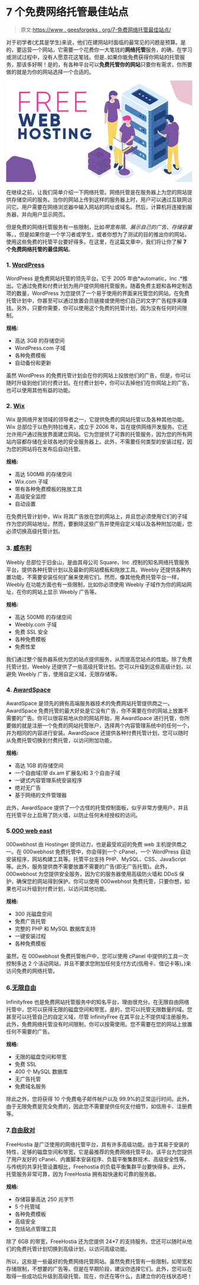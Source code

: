 # 7 个免费网络托管最佳站点

> 原文:[https://www . geesforgeks . org/7-免费网络托管最佳站点/](https://www.geeksforgeeks.org/7-best-sites-for-free-web-hosting/)

对于初学者(尤其是学生)来说，他们在建网站时面临的最常见的问题是预算。是的，要运营一个网站，它需要一个花费你一大笔钱的**网络托管**服务，的确，在学习或测试过程中，没有人愿意花这笔钱。但是..如果你能免费获得你网站的托管服务，那该多好啊！是的，有各种平台可以**免费托管你的网站**只要你有需求，你所要做的就是为你的网站选择一个合适的。

![7-Best-Sites-For-Free-Web-Hosting](img/4f3008dba3d953316cbcb13839079710.png)

在继续之前，让我们简单介绍一下网络托管。网络托管是在服务器上为您的网站提供存储空间的服务。当你的网站上传到这样的服务器上时，用户可以通过互联网访问它。用户需要在网络浏览器中输入网站的网址或域名。然后，计算机将连接到服务器，并向用户显示网页。

但是免费的网络托管服务有一些限制，比如*带宽有限*、*展示自己的广告*、*存储容量*等。，但是如果你是一个学习者或学生，或者你想为了测试的目的推出你的网站，使用这些免费的托管平台要好得多。在这里，在这篇文章中，我们将让你了解 **7 个免费网络托管的最佳网站**。

### 1. [WordPress](https://wordpress.com/)

WordPress 是免费网站托管的领先平台。它于 2005 年由*automatic，Inc .*推出。它通过免费和付费计划为用户提供网络托管服务。随着免费主题和各种定制选项的数量，WordPress 为您提供了一个易于使用的界面来托管您的网站。在免费托管计划中，你甚至可以通过放置会员链接或使用他们自己的文字广告程序来赚钱。另外，只要你需要，你可以使用这个免费的托管计划，因为没有任何时间限制。

**规格:**

*   高达 3GB 的存储空间
*   WordPress.com 子域
*   各种免费模板
*   自动备份和更新

虽然 WordPress 的免费托管计划会在你的网站上投放他们的广告，但是，你可以随时升级到他们的付费计划。在付费计划中，你可以去掉他们在你网站上的广告，也可以使用其他有益的功能。

### 2. [Wix](https://www.wix.com/)

Wix 是网络开发领域的领导者之一，它提供免费的网站托管以及各种其他功能。Wix 总部位于以色列特拉维夫，成立于 2006 年，旨在提供网络开发服务。它还允许用户通过拖放界面建立网站。它为您提供了可靠的托管服务，因为您的所有网站内容都存储在全球各地的安全服务器上。此外，不需要任何类型的安装过程，因为您的网站将在发布后自动托管。

**规格:**

*   高达 500MB 的存储空间
*   Wix.com 子域
*   带有各种免费模板的拖放工具
*   高级安全监控
*   自动设置

在免费托管计划中，Wix 将其广告放在您的网站上，并且您必须使用它们的子域作为您的网站地址。然而，要删除这些广告并使用自定义域以及各种附加功能，您必须切换高级托管计划。

### 3\. [威布利](https://www.weebly.com/in?lang=en)

Weebly 总部位于旧金山，是由其母公司 Square，Inc .控制的知名网络托管服务平台，提供各种托管计划以及最新的网站模板和拖放工具。Weebly 还提供各种内置功能，不需要安装任何扩展来使用它们。然而，像其他免费托管平台一样，Weebly 在功能方面也有一些限制，比如你必须使用 Weebly 子域作为你的网站网址，在你的网站上显示 Weebly 广告等。

**规格:**

*   高达 500MB 的存储空间
*   Weebly.com 子域
*   免费 SSL 安全
*   各种免费模板
*   免费性爱

我们通过整个服务器系统为您的站点提供服务，从而提高您站点的性能。除了免费托管计划，Weebly 还提供了一些高级托管计划。您可以升级到这些高级计划，以避免 Weebly 广告，使用自定义域，无限存储等。

### 4. [AwardSpace](https://www.awardspace.com/)

AwardSpace 是领先的拥有高端服务器技术的免费网站托管提供商之一。AwardSpace 免费托管的最大好处是它没有广告，你不需要在你的网站上放置不需要的广告。你可以很容易地从你的网站开始，用 AwardSpace 进行托管，你所要做的就是注册一个免费的网站托管账户，选择两个内容管理系统中的任何一个，并为相同的内容进行安装。AwardSpace 还提供各种付费托管计划，您可以随时从免费托管切换到付费托管，以访问附加功能，

**规格:**

*   高达 1GB 的存储空间
*   一个自由域(带 dx.am 扩展名)和 3 个自由子域
*   一键式内容管理系统安装程序
*   绝对无广告
*   基于网络的文件管理器

此外，AwardSpace 提供了一个古怪的托管控制面板，似乎非常方便用户，并且在托管平台上启用了防火墙，以防止任何未经授权的访问。

### 5.[000 web east](https://in.000webhost.com/)

000webhost 由 Hostinger 提供动力，也是最受欢迎的免费 web 主机提供商之一。在 000webhost 免费托管中，你会得到一个 cPanel，一个 WordPress 自动安装程序，网站构建工具等。托管平台支持 PHP、MySQL、CSS、JavaScript 等。此外，服务提供商不需要放置不需要的广告(即无广告托管)。此外，000webhost 为您提供安全服务，因为它的服务器使用高级防火墙和 DDoS 保护，确保您的网站得到保护。你可以使用 000webhost 免费托管，只要你想，如果也可以升级到付费计划，以访问其他功能。

**规格:**

*   300 兆磁盘空间
*   免费广告托管
*   完整的 PHP 和 MySQL 数据库支持
*   一键安装过程
*   各种免费模板

虽然，在 000webhost 免费托管帐户中，您可以使用 cPanel 中提供的工具一次控制多达 2 个活动网站，并且不要求您附加任何支付方式(信用卡、借记卡等)。)来访问免费的网络托管。

### 6.[无限自由](https://infinityfree.net/)

Infinityfree 也是免费网站托管服务中的知名平台，理由很充分。在无限自由网络托管中，您可以获得无限的磁盘空间和带宽，是的，您可以托管无限数量的域。您甚至可以托管自己的自定义域，尽管 InfinityFree 在其平台上不提供域注册服务。此外，免费网络托管没有时间限制，你可以按需使用。您不需要在您的网站上放置任何不需要的广告。

**规格:**

*   无限的磁盘空间和带宽
*   免费 SSL
*   400 个 MySQL 数据库
*   无广告托管
*   免费域名服务

除此之外，您将获得 10 个免费电子邮件帐户以及 99.9%的正常运行时间。此外，由于无限免费是完全免费的，因此您不需要提供任何支付细节，如信用卡、注册费等。

### 7.[自由敌对](https://www.freehostia.com/)

FreeHostia 是广泛使用的网络托管平台，具有许多高级功能。由于其易于安装的特性，足够的磁盘空间和带宽，它是最推荐的免费网络托管平台。该平台为您提供了用户友好的 cPanel、内置脚本安装程序、负载平衡集群技术、高级安全性等。与传统的共享托管设置相比，Freehostia 的负载平衡集群平台要快得多。此外，托管服务非常可靠，因为 FreeHostia 拥有超快速和可靠的服务器。

**规格:**

*   存储容量高达 250 兆字节
*   5 个托管域
*   各种免费模板
*   高级安全
*   包括站点管理工具

除了 6GB 的带宽，FreeHostia 还为您提供 24*7 的支持服务。您还可以随时从他们的免费托管计划切换到高级计划，以访问高级功能。

所以，这些是一些最好的免费网络托管网站。虽然免费托管有一些限制，如带宽和存储限制，不想要的广告等。但是在早期阶段，建议你选择它们。此外，您可以在取得一些成功后升级到高级托管。现在，你还在等什么，去建立你的在线状态吧！